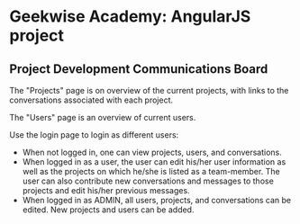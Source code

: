 Geekwise Academy: AngularJS project
====================================

Project Development Communications Board
----------------------------------------

The "Projects" page is on overview of the current projects, with links to the conversations associated with each project.

The "Users" page is an overview of current users.

Use the login page to login as different users:

* When not logged in, one can view projects, users, and conversations.
* When logged in as a user, the user can edit his/her user information as well as the projects on which he/she is listed as a team-member. The user can also contribute new conversations and messages to those projects and edit his/her previous messages.
* When logged in as ADMIN, all users, projects, and conversations can be edited. New projects and users can be added.
